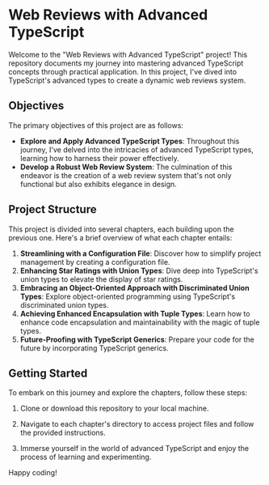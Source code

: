 # Web Reviews with Advanced TypeScript

Welcome to the "Web Reviews with Advanced TypeScript" project! This repository documents my journey into mastering advanced TypeScript concepts through practical application. In this project, I've dived into TypeScript's advanced types to create a dynamic web reviews system.

## Objectives

The primary objectives of this project are as follows:

- **Explore and Apply Advanced TypeScript Types**: Throughout this journey, I've delved into the intricacies of advanced TypeScript types, learning how to harness their power effectively.
- **Develop a Robust Web Review System**: The culmination of this endeavor is the creation of a web review system that's not only functional but also exhibits elegance in design.

## Project Structure

This project is divided into several chapters, each building upon the previous one. Here's a brief overview of what each chapter entails:

1. **Streamlining with a Configuration File**: Discover how to simplify project management by creating a configuration file.
2. **Enhancing Star Ratings with Union Types**: Dive deep into TypeScript's union types to elevate the display of star ratings.
3. **Embracing an Object-Oriented Approach with Discriminated Union Types**: Explore object-oriented programming using TypeScript's discriminated union types.
4. **Achieving Enhanced Encapsulation with Tuple Types**: Learn how to enhance code encapsulation and maintainability with the magic of tuple types.
5. **Future-Proofing with TypeScript Generics**: Prepare your code for the future by incorporating TypeScript generics.

## Getting Started

To embark on this journey and explore the chapters, follow these steps:

1. Clone or download this repository to your local machine.

2. Navigate to each chapter's directory to access project files and follow the provided instructions.

3. Immerse yourself in the world of advanced TypeScript and enjoy the process of learning and experimenting.

Happy coding!
